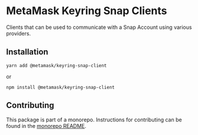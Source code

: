 # MetaMask Keyring Snap Clients

Clients that can be used to communicate with a Snap Account using various providers.

## Installation

`yarn add @metamask/keyring-snap-client`

or

`npm install @metamask/keyring-snap-client`

## Contributing

This package is part of a monorepo. Instructions for contributing can be found in the [monorepo README](https://github.com/MetaMask/accounts#readme).
